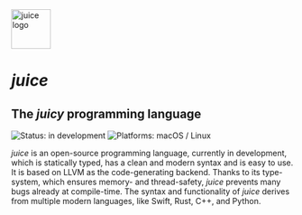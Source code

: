 <img src="https://juicelang.org/logo" alt="juice logo" height="70">

# _juice_

## The **_juicy_** programming language

![Status: in development](https://img.shields.io/badge/status-in%20development-blue.svg?style=flat)
![Platforms: macOS / Linux](https://img.shields.io/badge/platforms-macOS%20%7C%20Linux-F28D00.svg?style=flat)

_juice_ is an open-source programming language, currently in development, which is statically typed, has a clean and
modern syntax and is easy to use. It is based on LLVM as the code-generating backend. Thanks to its type-system, which
ensures memory- and thread-safety, _juice_ prevents many bugs already at compile-time. The syntax and functionality of
_juice_ derives from multiple modern languages, like Swift, Rust, C++, and Python.

